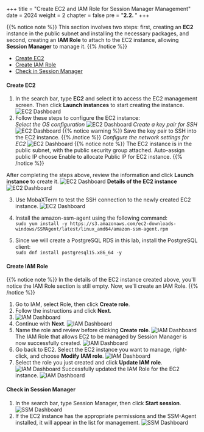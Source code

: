 +++
title = "Create EC2 and IAM Role for Session Manager Management"
date = 2024
weight = 2
chapter = false
pre = "<b>2.2. </b>"
+++

{{% notice note %}}
This section involves two steps: first, creating an **EC2** instance in the public subnet and installing the necessary packages, and second, creating an **IAM Role** to attach to the EC2 instance, allowing **Session Manager** to manage it.
{{% /notice %}}

- [Create EC2](#create-ec2)
- [Create IAM Role](#create-iam-role)
- [Check in Session Manager](#check-in-session-manager)

#### Create EC2

1. In the search bar, type **EC2** and select it to access the EC2 management screen. Then click **Launch instances** to start creating the instance.
   ![EC2 Dashboard](../../images/2-EC2/ec2_console.jpg)
2. Follow these steps to configure the EC2 instance:  
   _Select the OS configuration_
   ![EC2 Dashboard](../../images/2-EC2/ec2_name_OS.jpg)
   _Create a key pair for SSH_
   ![EC2 Dashboard](../../images/2-EC2/ec2_keypair.jpg)
   {{% notice warning %}}
   Save the key pair to SSH into the EC2 instance.
   {{% /notice %}}
   _Configure the network settings for EC2_
   ![EC2 Dashboard](../../images/2-EC2/ec2_network_setting.jpg)
   {{% notice note %}}
   The EC2 instance is in the public subnet, with the public security group attached.
   Auto-assign public IP choose Enable to allocate Public IP for EC2 instance.
   {{% /notice %}}

After completing the steps above, review the information and click **Launch instance** to create it.
![EC2 Dashboard](../../images/2-EC2/ec2_create_success.jpg)
**Details of the EC2 instance**
![EC2 Dashboard](../../images/2-EC2/ec2_detail.jpg)

3. Use MobaXTerm to test the SSH connection to the newly created EC2 instance.
   ![EC2 Dashboard](../../images/2-EC2/MobaXTerm.jpg)

4. Install the amazon-ssm-agent using the following command:  
   `sudo yum install -y https://s3.amazonaws.com/ec2-downloads-windows/SSMAgent/latest/linux_amd64/amazon-ssm-agent.rpm`

5. Since we will create a PostgreSQL RDS in this lab, install the PostgreSQL client:  
   `sudo dnf install postgresql15.x86_64 -y`

#### Create IAM Role

{{% notice note %}}
In the details of the EC2 instance created above, you'll notice the IAM Role section is still empty. Now, we'll create an IAM Role.
{{% /notice %}}

1. Go to IAM, select Role, then click **Create role**.
2. Follow the instructions and click **Next**.
3. ![IAM Dashboard](../../images/2-EC2/iam_ec2_role.jpg)
4. Continue with **Next**.
   ![IAM Dashboard](../../images/2-EC2/iam_ec2_role_permission.jpg)
5. Name the role and review before clicking **Create role**.
   ![IAM Dashboard](../../images/2-EC2/iam_ec2_role_review.jpg)
   The IAM Role that allows EC2 to be managed by Session Manager is now successfully created.
   ![IAM Dashboard](../../images/2-EC2/iam_ec2_role_success.jpg)
6. Go back to EC2. Select the EC2 instance you want to manage, right-click, and choose **Modify IAM role**.
   ![IAM Dashboard](../../images/2-EC2/ec2_modify_role_console.jpg)
7. Select the role you just created and click **Update IAM role**.
   ![IAM Dashboard](../../images/2-EC2/ec2_modify_role_detail.jpg)
   Successfully updated the IAM Role for the EC2 instance.
   ![IAM Dashboard](../../images/2-EC2/ec2_modify_role_success.jpg)

#### Check in Session Manager

1. In the search bar, type Session Manager, then click **Start session**.
   ![SSM Dashboard](../../images/2-EC2/system_manager_start.jpg)
2. If the EC2 instance has the appropriate permissions and the SSM-Agent installed, it will appear in the list for management.
   ![SSM Dashboard](../../images/2-EC2/system_manager_sso_0_instances.jpg)
